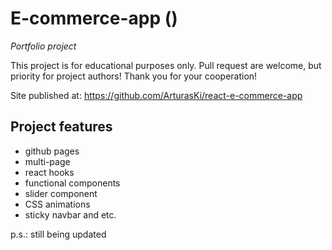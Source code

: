 # E-commerce-app ()

_Portfolio project_

This project is for educational purposes only. Pull request are welcome, but priority for project authors! Thank you for your cooperation!

Site published at: https://github.com/ArturasKi/react-e-commerce-app

## Project features

- github pages
- multi-page
- react hooks
- functional components
- slider component
- CSS animations
- sticky navbar and etc.

p.s.: still being updated